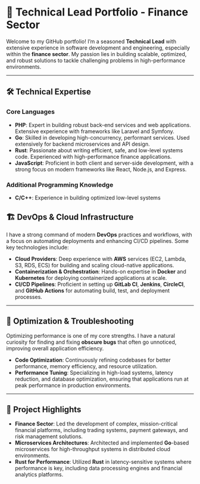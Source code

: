 # 💼 Technical Lead Portfolio - Finance Sector

Welcome to my GitHub portfolio! I’m a seasoned **Technical Lead** with extensive experience in software development and engineering, especially within the **finance sector**. My passion lies in building scalable, optimized, and robust solutions to tackle challenging problems in high-performance environments. 

---

## 🛠️ **Technical Expertise**

### Core Languages
- **PHP**: Expert in building robust back-end services and web applications. Extensive experience with frameworks like Laravel and Symfony.
- **Go**: Skilled in developing high-concurrency, performant services. Used extensively for backend microservices and API design.
- **Rust**: Passionate about writing efficient, safe, and low-level systems code. Experienced with high-performance finance applications.
- **JavaScript**: Proficient in both client and server-side development, with a strong focus on modern frameworks like React, Node.js, and Express.

### Additional Programming Knowledge
- **C/C++**: Experience in building optimized low-level systems

## 🏗️ **DevOps & Cloud Infrastructure**
I have a strong command of modern **DevOps** practices and workflows, with a focus on automating deployments and enhancing CI/CD pipelines. Some key technologies include:

- **Cloud Providers**: Deep experience with **AWS** services (EC2, Lambda, S3, RDS, ECS) for building and scaling cloud-native applications.
- **Containerization & Orchestration**: Hands-on expertise in **Docker** and **Kubernetes** for deploying containerized applications at scale.
- **CI/CD Pipelines**: Proficient in setting up **GitLab CI**, **Jenkins**, **CircleCI**, and **GitHub Actions** for automating build, test, and deployment processes.

---

## 🔧 **Optimization & Troubleshooting**
Optimizing performance is one of my core strengths. I have a natural curiosity for finding and fixing **obscure bugs** that often go unnoticed, improving overall application efficiency.

- **Code Optimization**: Continuously refining codebases for better performance, memory efficiency, and resource utilization.
- **Performance Tuning**: Specializing in high-load systems, latency reduction, and database optimization, ensuring that applications run at peak performance in production environments.

---

## 🚀 **Project Highlights**

- **Finance Sector**: Led the development of complex, mission-critical financial platforms, including trading systems, payment gateways, and risk management solutions.
- **Microservices Architectures**: Architected and implemented **Go**-based microservices for high-throughput systems in distributed cloud environments.
- **Rust for Performance**: Utilized **Rust** in latency-sensitive systems where performance is key, including data processing engines and financial analytics platforms.
